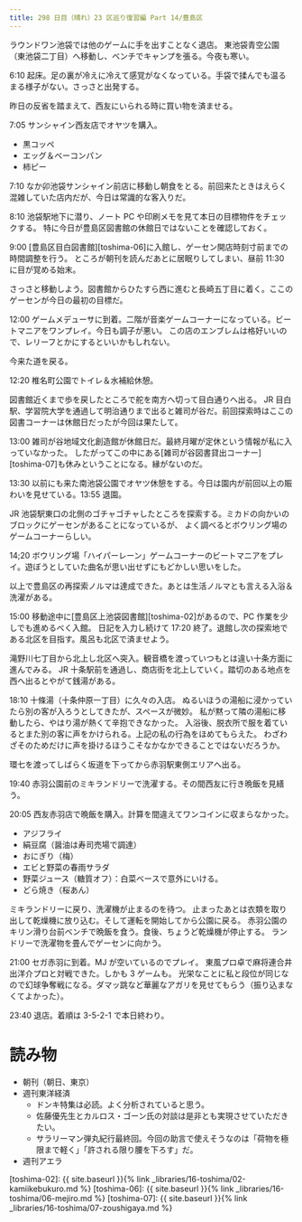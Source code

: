 ```yaml
---
title: 298 日目（晴れ）23 区巡り復習編 Part 14/豊島区
---
```


ラウンドワン池袋では他のゲームに手を出すことなく退店。
東池袋青空公園（東池袋二丁目）へ移動し、ベンチでキャンプを張る。今夜も寒い。

6:10 起床。足の裏が冷えに冷えて感覚がなくなっている。手袋で揉んでも温るまる様子がない。さっさと出発する。

昨日の反省を踏まえて、西友にいられる時に買い物を済ませる。

7:05 サンシャイン西友店でオヤツを購入。
* 黒コッペ
* エッグ＆ベーコンパン
* 柿ピー

7:10 なか卯池袋サンシャイン前店に移動し朝食をとる。前回来たときはえらく混雑していた店内だが、今日は常識的な客入りだ。

8:10 池袋駅地下に潜り、ノート PC や印刷メモを見て本日の目標物件をチェックする。
特に今日が豊島区図書館の休館日ではないことを確認しておく。

9:00 [豊島区目白図書館][toshima-06]に入館し、ゲーセン開店時刻寸前までの時間調整を行う。
ところが朝刊を読んだあとに居眠りしてしまい、昼前 11:30 に目が覚める始末。

さっさと移動しよう。図書館からひたすら西に進むと長崎五丁目に着く。ここのゲーセンが今日の最初の目標だ。

12:00 ゲームメデューサに到着。二階が音楽ゲームコーナーになっている。ビートマニアをワンプレイ。今日も調子が悪い。
この店のエンブレムは格好いいので、レリーフとかにするといいかもしれない。

今来た道を戻る。

12:20 椎名町公園でトイレ＆水補給休憩。

図書館近くまで歩を戻したところで舵を南方へ切って目白通りへ出る。
JR 目白駅、学習院大学を通過して明治通りまで出ると雑司が谷だ。前回探索時はここの図書コーナーは休館日だったが今回は果たして。

13:00 雑司が谷地域文化創造館が休館日だ。最終月曜が定休という情報が私に入っていなかった。
したがってこの中にある[雑司が谷図書貸出コーナー][toshima-07]も休みということになる。縁がないのだ。

13:30 以前にも来た南池袋公園でオヤツ休憩をする。今日は園内が前回以上の賑わいを見せている。13:55 退園。

JR 池袋駅東口の北側のゴチャゴチャしたところを探索する。ミカドの向かいのブロックにゲーセンがあることになっているが、
よく調べるとボウリング場のゲームコーナーらしい。

14;20 ボウリング場「ハイパーレーン」ゲームコーナーのビートマニアをプレイ。遊ぼうとしていた曲名が思い出せずにもどかしい思いをした。

以上で豊島区の再探索ノルマは達成できた。あとは生活ノルマとも言える入浴＆洗濯がある。

15:00 移動途中に[豊島区上池袋図書館][toshima-02]があるので、PC 作業を少しでも進めるべく入館。
日記を入力し続けて 17:20 終了。退館し次の探索地である北区を目指す。風呂も北区で済ませよう。

滝野川七丁目から北上し北区へ突入。観音橋を渡っていつもとは違い十条方面に進んでみる。
JR 十条駅前を通過し、商店街を北上していく。踏切のある地点を西へ出るとやがて銭湯がある。

18:10 十條湯（十条仲原一丁目）に久々の入店。
ぬるいほうの湯船に浸かっていたら別の客が入ろうとしてきたが、スペースが微妙。
私が黙って隣の湯船に移動したら、やはり湯が熱くて辛抱できなかった。
入浴後、脱衣所で服を着ているとまた別の客に声をかけられる。上記の私の行為をほめてもらえた。
わざわざそのためだけに声を掛けるほうこそなかなかできることではないだろうか。

環七を渡ってしばらく坂道を下ってから赤羽駅東側エリアへ出る。

19:40 赤羽公園前のミキランドリーで洗濯する。その間西友に行き晩飯を見繕う。

20:05 西友赤羽店で晩飯を購入。計算を間違えてワンコインに収まらなかった。
* アジフライ
* 絹豆腐（醤油は寿司売場で調達）
* おにぎり（梅）
* エビと野菜の春雨サラダ
* 野菜ジュース（糖質オフ）：白菜ベースで意外にいける。
* どら焼き（桜あん）

ミキランドリーに戻り、洗濯機が止まるのを待つ。
止まったあとは衣類を取り出して乾燥機に放り込む。そして運転を開始してから公園に戻る。
赤羽公園のキリン滑り台前ベンチで晩飯を食う。食後、ちょうど乾燥機が停止する。
ランドリーで洗濯物を畳んでゲーセンに向かう。

21:00 セガ赤羽に到着。MJ が空いているのでプレイ。
東風プロ卓で麻将連合井出洋介プロと対戦できた。しかも 3 ゲームも。
光栄なことに私と段位が同じなので幻球争奪戦になる。ダマッ跳など華麗なアガリを見せてもらう（振り込まなくてよかった）。

23:40 退店。着順は 3-5-2-1 で本日終わり。

# 読み物

* 朝刊（朝日、東京）
* 週刊東洋経済
  * ドンキ特集は必読。よく分析されていると思う。
  * 佐藤優先生とカルロス・ゴーン氏の対談は是非とも実現させていただきたい。
  * サラリーマン弾丸紀行最終回。今回の助言で使えそうなのは「荷物を極限まで軽く」「許される限り腰を下ろす」だ。
* 週刊アエラ

[toshima-02]: {{ site.baseurl }}{% link _libraries/16-toshima/02-kamiikebukuro.md %}
[toshima-06]: {{ site.baseurl }}{% link _libraries/16-toshima/06-mejiro.md %}
[toshima-07]: {{ site.baseurl }}{% link _libraries/16-toshima/07-zoushigaya.md %}
